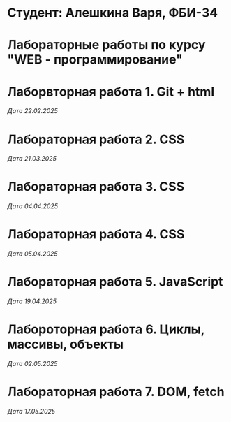 # Студент: Алешкина Варя, ФБИ-34

# Лабораторные работы по курсу "WEB - программирование"

# Лаборвторная работа 1. Git + html

*Дата 22.02.2025*

# Лабораторная работа 2. CSS

*Дата 21.03.2025*

# Лабораторная работа 3. CSS

*Дата 04.04.2025*

# Лабораторная работа 4. CSS

*Дата 05.04.2025*

# Лабораторная работа 5. JavaScript

*Дата 19.04.2025*

# Лабороторная работа 6. Циклы, массивы, объекты

*Дата 02.05.2025*

# Лабораторная работа 7. DOM, fetch

*Дата 17.05.2025*

